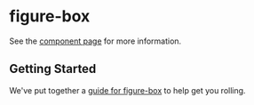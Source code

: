 figure-box
================

See the [component page](http://octavioturra.github.io/figure-box) for more information.

## Getting Started

We've put together a [guide for figure-box](http://www.polymer-project.org/docs/start/reusableelements.html) to help get you rolling.
